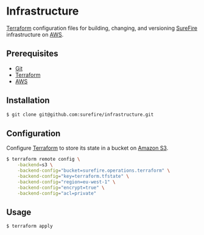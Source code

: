 # Infrastructure

[Terraform] configuration files for building, changing, and versioning [SureFire] infrastructure on [AWS].


## Prerequisites

* [Git]
* [Terraform]
* [AWS]


## Installation

```sh
$ git clone git@github.com:surefire/infrastructure.git
```


## Configuration

Configure [Terraform] to store its state in a bucket on [Amazon S3].

```sh
$ terraform remote config \
    -backend=s3 \
    -backend-config="bucket=surefire.operations.terraform" \
    -backend-config="key=terraform.tfstate" \
    -backend-config="region=eu-west-1" \
    -backend-config="encrypt=true" \
    -backend-config="acl=private"
```


## Usage

```sh
$ terraform apply
```


[Amazon S3]: https://aws.amazon.com/s3
[AWS]: http://aws.amazon.com
[Git]: http://git-scm.com
[SureFire]: https://www.surefirething.co.uk
[Terraform]: https://www.terraform.io
